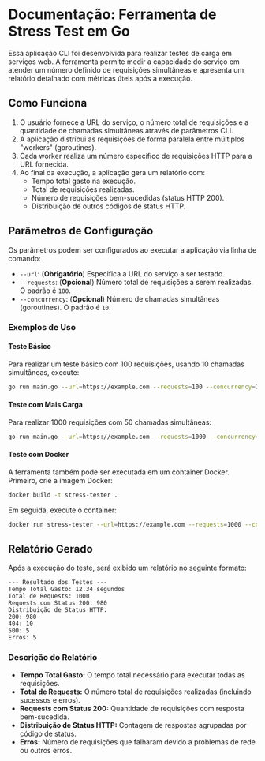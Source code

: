 # Documentação: Ferramenta de Stress Test em Go

Essa aplicação CLI foi desenvolvida para realizar testes de carga em serviços web. A ferramenta permite medir a capacidade do serviço em atender um número definido de requisições simultâneas e apresenta um relatório detalhado com métricas úteis após a execução.

## Como Funciona
1. O usuário fornece a URL do serviço, o número total de requisições e a quantidade de chamadas simultâneas através de parâmetros CLI.
2. A aplicação distribui as requisições de forma paralela entre múltiplos "workers" (goroutines).
3. Cada worker realiza um número específico de requisições HTTP para a URL fornecida.
4. Ao final da execução, a aplicação gera um relatório com:
   - Tempo total gasto na execução.
   - Total de requisições realizadas.
   - Número de requisições bem-sucedidas (status HTTP 200).
   - Distribuição de outros códigos de status HTTP.

## Parâmetros de Configuração
Os parâmetros podem ser configurados ao executar a aplicação via linha de comando:

- `--url`: (**Obrigatório**) Especifica a URL do serviço a ser testado.
- `--requests`: (**Opcional**) Número total de requisições a serem realizadas. O padrão é `100`.
- `--concurrency`: (**Opcional**) Número de chamadas simultâneas (goroutines). O padrão é `10`.

### Exemplos de Uso

#### Teste Básico
Para realizar um teste básico com 100 requisições, usando 10 chamadas simultâneas, execute:
```bash
go run main.go --url=https://example.com --requests=100 --concurrency=10
```

#### Teste com Mais Carga
Para realizar 1000 requisições com 50 chamadas simultâneas:
```bash
go run main.go --url=https://example.com --requests=1000 --concurrency=50
```

#### Teste com Docker
A ferramenta também pode ser executada em um container Docker. Primeiro, crie a imagem Docker:
```bash
docker build -t stress-tester .
```
Em seguida, execute o container:
```bash
docker run stress-tester --url=https://example.com --requests=1000 --concurrency=50
```

## Relatório Gerado
Após a execução do teste, será exibido um relatório no seguinte formato:

```plaintext
--- Resultado dos Testes ---
Tempo Total Gasto: 12.34 segundos
Total de Requests: 1000
Requests com Status 200: 980
Distribuição de Status HTTP:
200: 980
404: 10
500: 5
Erros: 5
```

### Descrição do Relatório
- **Tempo Total Gasto:** O tempo total necessário para executar todas as requisições.
- **Total de Requests:** O número total de requisições realizadas (incluindo sucessos e erros).
- **Requests com Status 200:** Quantidade de requisições com resposta bem-sucedida.
- **Distribuição de Status HTTP:** Contagem de respostas agrupadas por código de status.
- **Erros:** Número de requisições que falharam devido a problemas de rede ou outros erros.